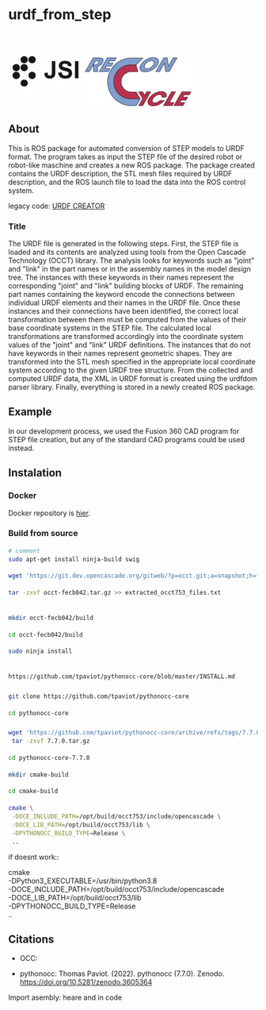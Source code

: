 

# urdf_from_step

![alt text](./documentation/jsi-logo-1-150x150.png)
![alt text](./documentation/reconcycle-transparent.png)

## About

This is ROS package for automated conversion of STEP models to URDF format. The program takes as input the STEP file of the desired robot or robot-like maschine and creates a new ROS package. The package created contains the URDF description, the STL mesh files required by URDF description, and the ROS launch file to load the data into the ROS control system. 

legacy code: [URDF CREATOR](https://github.com/ReconCycle/urdf_creator) 

### Title

The URDF file is generated in the following steps. First, the STEP file is loaded and its contents are analyzed using tools from the Open Cascade Technology (OCCT) library. The analysis looks for keywords such as "joint" and "link" in the part names or in the assembly names in the model design tree. The instances with these keywords in their names represent the corresponding "joint" and "link" building blocks of URDF. The remaining part names containing the keyword encode the connections between individual URDF elements and their names in the URDF file. Once these instances and their connections have been identified, the correct local transformation between them must be computed from the values of their base coordinate systems in the STEP file. The calculated local transformations are transformed accordingly into the coordinate system values of the "joint" and "link" URDF definitions. The instances that do not have keywords in their names represent geometric shapes. They are transformed into the STL mesh specified in the appropriate local coordinate system according to the given URDF tree structure. From the collected and computed URDF data, the XML in URDF format is created using the urdfdom parser library. Finally, everything is stored in a newly created ROS package.


## Example

In our development process, we used the Fusion 360 CAD program for STEP file creation, but any of the standard CAD programs could be used instead.



## Instalation



### Docker

Docker repository is [hier](https://github.com/ReconCycle/urdf-from-step-docker).


### Build from source



```bash
# comment
sudo apt-get install ninja-build swig

wget 'https://git.dev.opencascade.org/gitweb/?p=occt.git;a=snapshot;h=fecb042498514186bd37fa621cdcf09eb61899a3;sf=tgz' -O occt-fecb042.tar.gz

tar -zxvf occt-fecb042.tar.gz >> extracted_occt753_files.txt


mkdir occt-fecb042/build

cd occt-fecb042/build

sudo ninja install


https://github.com/tpaviot/pythonocc-core/blob/master/INSTALL.md
```
###


```bash
git clone https://github.com/tpaviot/pythonocc-core

cd pythonocc-core
```

###

```bash
wget 'https://github.com/tpaviot/pythonocc-core/archive/refs/tags/7.7.0.tar.gz' -O 7.7.0.tar.gz
 tar -zxvf 7.7.0.tar.gz 

cd pythonocc-core-7.7.0

mkdir cmake-build

cd cmake-build

cmake \
 -DOCE_INCLUDE_PATH=/opt/build/occt753/include/opencascade \
 -DOCE_LIB_PATH=/opt/build/occt753/lib \
 -DPYTHONOCC_BUILD_TYPE=Release \
 ..
```

if doesnt work::

cmake \
-DPython3_EXECUTABLE=/usr/bin/python3.8 \
 -DOCE_INCLUDE_PATH=/opt/build/occt753/include/opencascade \
 -DOCE_LIB_PATH=/opt/build/occt753/lib \
 -DPYTHONOCC_BUILD_TYPE=Release \
 ..



## Citations

* OCC:

* pythonocc: Thomas Paviot. (2022). pythonocc (7.7.0). Zenodo. https://doi.org/10.5281/zenodo.3605364

Import asembly: heare and in code



